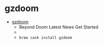 # gzdoom
- [gzdoom](https://zdoom.org/index)
  -  Beyond Doom Latest News Get Started
  - 
  - `brew cask install gzdoom`
